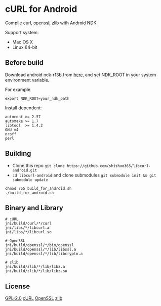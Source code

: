 # cURL for Android

Compile curl, openssl, zlib with Android NDK.

Support system:
+ Mac OS X
+ Linux 64-bit

## Before build

Download android ndk-r13b from [here](https://developer.android.com/ndk/downloads/),
and set NDK_ROOT in your system environment variable.

For example:

```
export NDK_ROOT=your_ndk_path
```

Install dependent:

```
autoconf >= 2.57
automake >= 1.7
libtool  >= 1.4.2
GNU m4
nroff
perl
```

## Building

* Clone this repo `git clone https://github.com/shishuo365/libcurl-android.git`
* `cd libcurl-android` and clone submodules `git submodule init && git submodule update`

```
chmod 755 build_for_android.sh
./build_for_android.sh
```

## Binary and Library

```
# cURL
jni/build/curl/*/curl
jni/libs/*/libcurl.a
jni/libs/*/libcurl.so

# OpenSSL
jni/build/openssl/*/bin/openssl
jni/build/openssl/*/lib/libssl.a
jni/build/openssl/*/lib/libcrypto.a

# zlib
jni/build/zlib/*/lib/libz.a
jni/build/zlib/*/lib/libz.so
```

## License

[GPL-2.0](./LICENSE)
[cURL](https://github.com/curl/curl/blob/master/COPYING)
[OpenSSL](https://github.com/openssl/openssl/blob/master/LICENSE)
[zlib](https://github.com/madler/zlib/blob/master/README)
